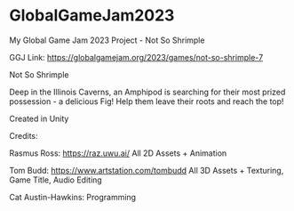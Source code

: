 # GlobalGameJam2023
My Global Game Jam 2023 Project - Not So Shrimple

GGJ Link: https://globalgamejam.org/2023/games/not-so-shrimple-7

Not So Shrimple 

Deep in the Illinois Caverns, an Amphipod is searching for their most prized possession - a delicious Fig! Help them leave their roots and reach the top!

Created in Unity 

Credits: 

Rasmus Ross: https://raz.uwu.ai/ 
All 2D Assets + Animation

Tom Budd: https://www.artstation.com/tombudd 
All 3D Assets + Texturing, Game Title, Audio Editing

Cat Austin-Hawkins:
Programming
